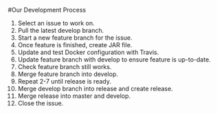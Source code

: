 #Our Development Process
   1. Select an issue to work on.
   2. Pull the latest develop branch.
   3. Start a new feature branch for the issue.
   4. Once feature is finished, create JAR file.
   5. Update and test Docker configuration with Travis.
   6. Update feature branch with develop to ensure feature is up-to-date.
   7. Check feature branch still works.
   8. Merge feature branch into develop.
   9. Repeat 2-7 until release is ready.
   10. Merge develop branch into release and create release.
   11. Merge release into master and develop.
   12. Close the issue.
